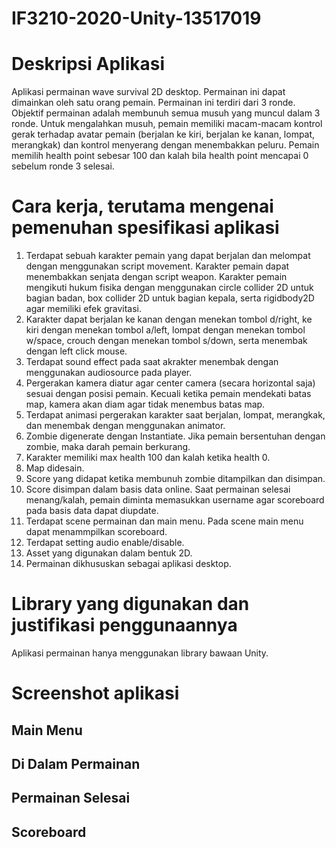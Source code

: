 # IF3210-2020-Unity-13517019

# Deskripsi Aplikasi
Aplikasi permainan wave survival 2D desktop. Permainan ini dapat dimainkan oleh satu orang pemain. Permainan ini terdiri dari 3 ronde. Objektif permainan adalah membunuh semua musuh yang muncul dalam 3 ronde. Untuk mengalahkan musuh, pemain memiliki macam-macam kontrol gerak terhadap avatar pemain (berjalan ke kiri, berjalan ke kanan, lompat, merangkak) dan kontrol menyerang dengan menembakkan peluru. Pemain memilih health point sebesar 100 dan kalah bila health point mencapai 0 sebelum ronde 3 selesai. 

# Cara kerja, terutama mengenai pemenuhan spesifikasi aplikasi
1. Terdapat sebuah karakter pemain yang dapat berjalan dan melompat dengan menggunakan script movement. Karakter pemain dapat menembakkan senjata dengan script weapon. Karakter pemain mengikuti hukum fisika dengan menggunakan circle collider 2D untuk bagian badan, box collider 2D untuk bagian kepala, serta rigidbody2D agar memiliki efek gravitasi.
2. Karakter dapat berjalan ke kanan dengan menekan tombol d/right, ke kiri dengan menekan tombol a/left, lompat dengan menekan tombol w/space, crouch dengan menekan tombol s/down, serta menembak dengan left click mouse.
3. Terdapat sound effect pada saat akrakter menembak dengan menggunakan audiosource pada player.
4. Pergerakan kamera diatur agar center camera (secara horizontal saja) sesuai dengan posisi pemain. Kecuali ketika pemain mendekati batas map, kamera akan diam agar tidak menembus batas map.
5. Terdapat animasi pergerakan karakter saat berjalan, lompat, merangkak, dan menembak dengan menggunakan animator.
6. Zombie digenerate dengan Instantiate. Jika pemain bersentuhan dengan zombie, maka darah pemain berkurang.
7. Karakter memiliki max health 100 dan kalah ketika health 0.
8. Map didesain.
9. Score yang didapat ketika membunuh zombie ditampilkan dan disimpan.
10. Score disimpan dalam basis data online. Saat permainan selesai menang/kalah, pemain diminta memasukkan username agar scoreboard pada basis data dapat diupdate.
11. Terdapat scene permainan dan main menu. Pada scene main menu dapat menammpilkan scoreboard.
12. Terdapat setting audio enable/disable.
13. Asset yang digunakan dalam bentuk 2D.
14. Permainan dikhususkan sebagai aplikasi desktop.

# Library yang digunakan dan justifikasi penggunaannya
Aplikasi permainan hanya menggunakan library bawaan Unity.

# Screenshot aplikasi
## Main Menu

## Di Dalam Permainan

## Permainan Selesai

## Scoreboard
